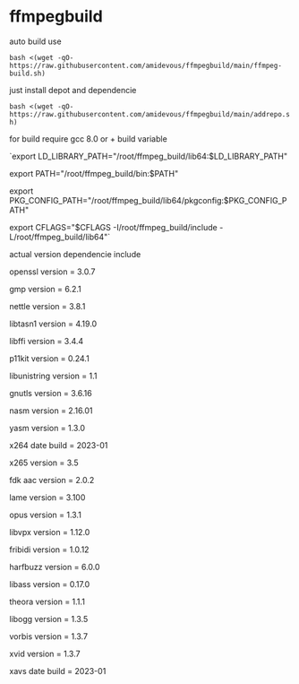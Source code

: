 # ffmpegbuild

auto build use

`bash <(wget -qO- https://raw.githubusercontent.com/amidevous/ffmpegbuild/main/ffmpeg-build.sh)`

just install depot and dependencie


`bash <(wget -qO- https://raw.githubusercontent.com/amidevous/ffmpegbuild/main/addrepo.sh)`

for build require gcc 8.0 or + build variable


`export LD_LIBRARY_PATH="/root/ffmpeg_build/lib64:$LD_LIBRARY_PATH"

export PATH="/root/ffmpeg_build/bin:$PATH"

export PKG_CONFIG_PATH="/root/ffmpeg_build/lib64/pkgconfig:$PKG_CONFIG_PATH"

export CFLAGS="$CFLAGS -I/root/ffmpeg_build/include -L/root/ffmpeg_build/lib64"`


actual version dependencie include

openssl version = 3.0.7

gmp version = 6.2.1

nettle version = 3.8.1

libtasn1 version = 4.19.0

libffi version = 3.4.4

p11kit version = 0.24.1

libunistring version = 1.1

gnutls version = 3.6.16

nasm version = 2.16.01

yasm version = 1.3.0

x264 date build = 2023-01

x265 version = 3.5

fdk aac version = 2.0.2

lame version = 3.100

opus version = 1.3.1

libvpx version = 1.12.0

fribidi version = 1.0.12

harfbuzz version = 6.0.0

libass version = 0.17.0

theora version = 1.1.1

libogg version = 1.3.5

vorbis version = 1.3.7

xvid version = 1.3.7

xavs date build = 2023-01
